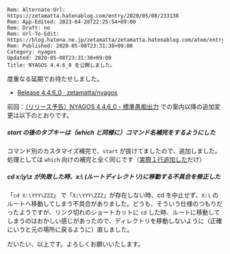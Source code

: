 ```header
Rem: Alternate-Url: https://zetamatta.hatenablog.com/entry/2020/05/08/233138
Rem: App-Edited: 2023-04-28T22:25:54+09:00
Rem: Draft: no
Rem: Url-To-Edit: https://blog.hatena.ne.jp/zetamatta/zetamatta.hatenablog.com/atom/entry/26006613564159749
Rem: Published: 2020-05-08T23:31:38+09:00
Category: nyagos
Updated: 2020-05-08T23:31:38+09:00
Title: NYAGOS 4.4.6_0 を公開しました。
```
度重なる延期でお待たせしました。

* [Release 4.4.6_0 · zetamatta/nyagos](https://github.com/zetamatta/nyagos/releases/tag/4.4.6_0)

前回：[（リリース予告）NYAGOS 4.4.6_0 - 標準愚痴出力](https://zetamatta.hatenablog.com/entry/2020/05/04/115536)
での案内以降の追加変更は以下のとおりです。

##### start の後のタブキーは（which と同様に）コマンド名補完をするようにした

コマンド別のカスタマイズ補完で、`start` が抜けてましたので、追加しました。処理としては `which` 向けの補完と全く同じです（[実際１行追加した](https://github.com/zetamatta/nyagos/commit/1399489315640950c379ee6d7a4f54a4652bedb4)だけ）


##### cd x:\y\z が失敗した時、x:\ (ルートディレクトリ)に移動する不具合を修正した

「`cd X:\YYY\ZZZ`」 で「`X:\YYY\ZZZ`」が存在しない時、cd を中止せず、`X:\` のルートへ移動してしまう不具合がありました。どうも、そういう仕様のつもりだったようですが、リンク切れのショートカットに `cd` した時、ルートに移動してしまうのはおかしい感じがあったので、ディレクトリを移動しないように（正確にいうと元の場所に戻るように）直しました。

だいたい、以上です。よろしくお願いいたします。
